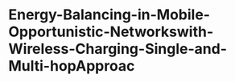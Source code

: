 # Energy-Balancing-in-Mobile-Opportunistic-Networkswith-Wireless-Charging-Single-and-Multi-hopApproac